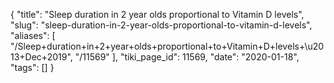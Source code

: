 {
    "title": "Sleep duration in 2 year olds proportional to Vitamin D levels",
    "slug": "sleep-duration-in-2-year-olds-proportional-to-vitamin-d-levels",
    "aliases": [
        "/Sleep+duration+in+2+year+olds+proportional+to+Vitamin+D+levels+\u2013+Dec+2019",
        "/11569"
    ],
    "tiki_page_id": 11569,
    "date": "2020-01-18",
    "tags": []
}